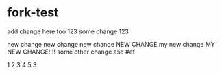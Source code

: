 # fork-test
add change here too 123
some change
123

new change
new change
new change
NEW CHANGE
my new change
MY NEW CHANGE!!!!
some other change
asd
#ef


1
2
3
4
5
3
